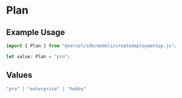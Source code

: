 # Plan

## Example Usage

```typescript
import { Plan } from "@vercel/sdk/models/createdeploymentop.js";

let value: Plan = "pro";
```

## Values

```typescript
"pro" | "enterprise" | "hobby"
```